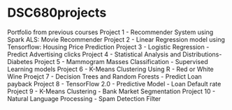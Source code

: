 # DSC680projects
Portfolio from previous courses 
Project 1 - Recommender System using Spark ALS: Movie Recommender
Project 2 - Linear Regression model using Tensorflow: Housing Price Prediction
Project 3 - Logistic Regression - Predict Advertising clicks
Project 4 - Statistical Analysis and Distributions- Diabetes 
Project 5 - Mammogram Masses Classification - Supervised Learning models
Project 6 - K-Means Clustering Using R - Red or White Wine
Proejct 7 - Decision Trees and Random Forests - Predict Loan payback
Project 8 - TensorFlow 2.0 - Predictive Model - Loan Default rate
Project 9 - K-Means Clustering - Bank Market Segmentation
Project 10 - Natural Language Processing - Spam Detection Filter
